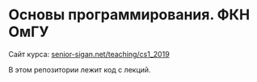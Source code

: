 # Основы программирования. ФКН ОмГУ

Сайт курса: [senior-sigan.net/teaching/cs1_2019](https://senior-sigan.net/teaching/cs1_2019/)

В этом репозитории лежит код с лекций.
